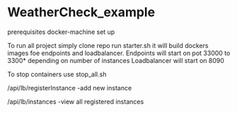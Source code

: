# WeatherCheck_example

prerequisites
docker-machine set up


To run all project simply clone repo run starter.sh it will build dockers images foe endpoints and loadbalancer.
Endpoints will start on pot 33000 to 3300* depending on number of instances
Loadbalancer will start on 8090


To stop containers use stop_all.sh



/api/lb/registerInstance -add new instance

/api/lb/instances -view all registered instances